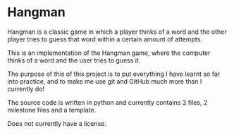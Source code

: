 # Hangman
Hangman is a classic game in which a player thinks of a word and the other player tries to guess that word within a certain amount of attempts.

This is an implementation of the Hangman game, where the computer thinks of a word and the user tries to guess it. 

The purpose of this of this project is to put everything I have learnt so far into practice, and to make me use git and GitHub much more than I currently do!

The source code is written in python and currently contains 3 files, 2 milestone files and a template.

Does not currently have a license.